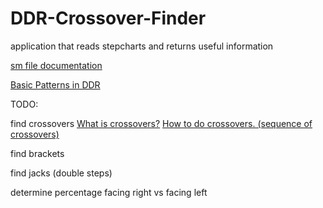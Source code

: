 # DDR-Crossover-Finder
application that reads stepcharts and returns useful information

[sm file documentation](https://github.com/stepmania/stepmania/wiki/sm)

[Basic Patterns in DDR](http://ddrcommunity.com/basic-patterns-that-you-need-to-know/)


TODO:

find crossovers
[What is crossovers?](http://dancedancerevolutionddr.wikia.com/wiki/Crossover)
[How to do crossovers. (sequence of crossovers)](https://www.wikihow.com/Do-a-Crossover-in-Dance-Dance-Revolution-or-In-the-Groove)

find brackets


find jacks (double steps)


determine percentage facing right vs facing left
